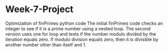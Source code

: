 # Week-7-Project
Optimization of finPrimes python code
The initial finPrimes code checks an integer to see if it is a prime number using a nested loop.
The second version uses one for loop and tests if the number modulo divided by the iteration equals zero.
If modulo division equals zero, then it is divisible by another number other than itself and 1.

